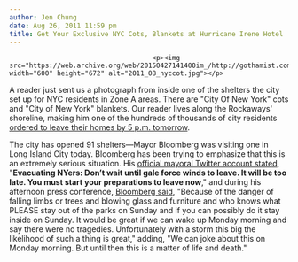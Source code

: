 ```yaml
---
author: Jen Chung
date: Aug 26, 2011 11:59 pm
title: Get Your Exclusive NYC Cots, Blankets at Hurricane Irene Hotel
---
```


	
										<p><img src="https://web.archive.org/web/20150427141400im_/http://gothamist.com/upload/2011/08/2011_08_nyccot.jpg" width="600" height="672" alt="2011_08_nyccot.jpg"></p>

<p>A reader just sent us a photograph from inside one of the shelters the city set up for NYC residents in Zone A areas.  There are &quot;City Of New York&quot; cots and &quot;City of New York&quot; blankets.  Our reader lives along the Rockaways&apos; shoreline, making him one of the hundreds of thousands of city residents <a href="https://web.archive.org/web/20150427141400/http://gothamist.com/2011/08/26/nyc_starts_mandatory_evacuation_of.php">ordered to leave their homes by 5 p.m. tomorrow</a>.</p>

<p>The city has opened 91 shelters&#x2014;Mayor Bloomberg was visiting one in Long Island City today.  Bloomberg has been trying to emphasize that this is an extremely serious situation. His <a href="https://web.archive.org/web/20150427141400/http://twitter.com/#!/NYCMayorsOffice/status/107195173611638784">official mayoral Twitter account stated</a>, &quot;<strong>Evacuating NYers: Don&#x2019;t wait until gale force winds to leave. It will be too late. You must start your preparations to leave now</strong>,&quot; and during his afternoon press conference, <a href="https://web.archive.org/web/20150427141400/http://gothamist.com/2011/08/26/nyc_starts_mandatory_evacuation_of.php">Bloomberg said</a>,  &quot;Because of the danger of falling limbs or trees and blowing glass and furniture and who knows what PLEASE stay out of the parks on Sunday and if you can possibly do it stay inside on Sunday. It would be great if we can wake up Monday morning and say there were no tragedies. Unfortunately with a storm this big the likelihood of such a thing is great,&quot; adding, &quot;We can joke about this on Monday morning. But until then this is a matter of life and death.&quot;</p>					
										
									
				